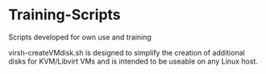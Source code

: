 # Training-Scripts
Scripts developed for own use and training


virsh-createVMdisk.sh is designed to simplify the creation of additional disks for KVM/Libvirt VMs and is intended to be useable on any Linux host. 
